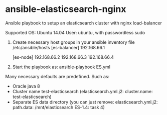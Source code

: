 # ansible-elasticsearch-nginx
Ansible playbook to setup an elasticsearch cluster with nginx load-balancer

Supported OS: Ubuntu 14.04
User: ubuntu, with passwordless sudo

1) Create necessary host groups in your ansible inventory file
	/etc/ansible/hosts
	[es-balancer]
	192.168.66.1

	[es-node]
	192.168.66.2
	192.168.66.3
	192.168.66.4
2) Start the playbook as:
ansible-playbook ES.yml


Many necessary defaults are predefined. Such as:
- Oracle java 8
- Cluster name test-elasticsearch (elasticsearch.yml.j2: cluster.name: test-elasticsearch)
- Separate ES data directory (you can just remove: 
		elasticsearch.yml.j2: path.data: /mnt/elasticsearch
		ES-1.4: task 4)

